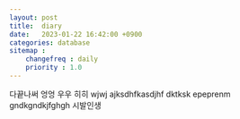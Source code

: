 ```yaml
---
layout: post
title:  diary
date:   2023-01-22 16:42:00 +0900
categories: database
sitemap :
    changefreq : daily
    priority : 1.0
---
```

다끝나써 엉엉 우우 히히 wjwj
ajksdhfkasdjhf dktksk epeprenm
gndkgndkjfghgh 시발인생